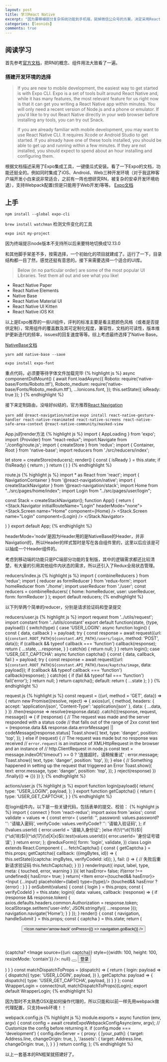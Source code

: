```yaml
---
layout: post
title: 学习React Native
excerpt: "因为要移植部分复杂系统功能到手机端，毙掉微信公众号的方案，决定采用React Native"
categories: [leonids]
comments: true
---
```

## 阅读学习
首先参考[官方文档](https://reactnative.dev/docs/getting-started)，把RN的概念、组件用法大致看了一遍。
### 搭建开发环境的选择
>If you are new to mobile development, the easiest way to get started is with Expo CLI. Expo is a set of tools built around React Native and, while it has many features, the most relevant feature for us right now is that it can get you writing a React Native app within minutes. You will only need a recent version of Node.js and a phone or emulator. If you'd like to try out React Native directly in your web browser before installing any tools, you can try out Snack.

>If you are already familiar with mobile development, you may want to use React Native CLI. It requires Xcode or Android Studio to get started. If you already have one of these tools installed, you should be able to get up and running within a few minutes. If they are not installed, you should expect to spend about an hour installing and configuring them.

根据文档描述采用了Expo集成工具，一键傻瓜式安装。看了一下Expo的文档，功能还挺全的。例如同时集成了iOS、Android、Web三种开发环境（对于我这种客户端开发小白来说非常适合，之前有一阵也想研究RN，被复杂的安卓开发环境劝退），支持Webpack配置(但是只能用于Web开发)等等。
[Expo文档](https://docs.expo.io/)

## 上手
`npm install --global expo-cli`

`brew install watchman`
检测文件变化的工具

`expo init my-project`

因为终端提示node版本不支持所以后来要特地切换成12.13.0

和其他脚手架差不多，按需选择，一个初始化的项目就建成了。运行了一下，目录结构都一目了然，感觉还挺有意思的。接下来需要选择一个适合的UI库。
>Below (in no particular order) are some of the most popular UI Libraries. Test them all out and see what you like!
 * React Native Paper
 * React Native Elements
 * Native Base
 * React Native Material UI
 * React Native UI Kitten
 * React Native iOS Kit

以上是Expo推荐的一些UI组件，评判的标准主要是看主题颜色风格（或者是否提供定制），常用组件的覆盖数及其可定制化程度，兼容性，文档的可读性，版本维护更新迭代的频率，issues的回复速度等等。综上考虑最终选择了Native Base。

[NativeBase文档](https://docs.nativebase.io/docs/GetStarted.html)

`yarn add native-base --save`

`expo install expo-font`

重点代码，必须要等待字体文件加载完毕
{% highlight js %}
async componentDidMount() {
    await Font.loadAsync({
      Roboto: require('native-base/Fonts/Roboto.ttf'),
      Roboto_medium: require('native-base/Fonts/Roboto_medium.ttf'),
      ...Ionicons.font,
    });
    this.setState({ isReady: true });
  }
{% endhighlight %}

接下来定制路由，没啥好纠结的，官方推荐[React Navigation](https://reactnavigation.org/docs/getting-started/)

`yarn add @react-navigation/native`
`expo install react-native-gesture-handler react-native-reanimated react-native-screens react-native-safe-area-context @react-native-community/masked-view`

App.js的render方法
{% highlight js %}
import { AppLoading } from 'expo';
import {Provider} from "react-redux";
import Navigate from './config/route.js';
import { createStore } from 'redux';
import { Container, Root } from 'native-base';
import reducers from './src/reducers/index';

let store = createStore(reducers);
render() {
    const { isReady } = this.state;
    if (!isReady) {
      return <Root><AppLoading /></Root>;
    }
    return (
      <Root>
        <Container>
          <Provider store={store}>
            <Navigate />
          </Provider>
        </Container>
      </Root>
    )
  }
{% endhighlight %}

route.js
{% highlight js %}
import * as React from 'react';
import { NavigationContainer } from '@react-navigation/native';
import { createStackNavigator } from '@react-navigation/stack';
import Home from "../src/pages/home/index";
import Login from "../src/pages/user/login";

const Stack = createStackNavigator();
function App() {
  return (
    <NavigationContainer>
      <Stack.Navigator initialRouteName="Login" headerMode="none">
        <Stack.Screen name="Home" component={Home} />
        <Stack.Screen name="Login" component={Login} />
      </Stack.Navigator>
    </NavigationContainer>

  )
}
export default App;
{% endhighlight %}

headerMode='node'是因为Header用的是NativeBase的Header，并非Navigation的，所以Header的样式暂时是写在各自组件里的，这里以后应该是可以抽成一个Header组件的。

考虑到移动端的功能只是PC端部分功能的复制版，其中的逻辑需求都还比较清楚，有大量的引用其他组件内状态的需求，所以还引入了Redux全局状态管理。

reducers/index.js
{% highlight js %}
import { combineReducers } from 'redux';
import { reducer as formReducer } from 'redux-form';
import homeReducer from './home';
import userReducer from './user';
const reducers = combineReducers(
  {
    home: homeReducer,
    user: userReducer,
    form: formReducer
  }
);
export default reducers;
{% endhighlight %}

以下列举两个简单的reducer，分别是请求验证码和登录提交

reducers/user.js
{% highlight js %}
import request from '../utils/request';
import constant from '../utils/constant'
export default function(state, {type, payload}) {
  switch(type) {
    case 'USER_LOGIN':
    async function login() {
      const { data, callback } = payload;
      try {
        const response = await request({url: `${constant.ROOT_PATH}${constant.API_PATH}/users/login`, method: 'POST', data});
        if (callback && typeof callback === 'function') callback(response);
        return {
          ...state,
          ...response,
        }
      } catch(e) {
        return null;
      }
    }
    return login();
    case 'USER_GET_CAPTCHA':
    async function captcha() {
      const { data, callback, fail } = payload;
      try {
        const response = await request({url: `${constant.ROOT_PATH}${constant.API_PATH}/base/kaptcha/image`, data: payload});
        if (callback && typeof callback === 'function') callback(response);
      } catch(e) {
        if (fail && typeof fail === 'function') fail('error');
      }
      return null;
    }
    return captcha();
    default:
      return {
        ...state
      };
  }
}
{% endhighlight %}

request.js
{% highlight js %}
const request = ({url, method = 'GET', data}) => {
  return new Promise((resolve, reject) => {
    axios(url, {
      method,
      headers: {
        accept: 'application/json',
        'Content-Type': 'application/json'
      },
      data: {
        ...data,
      }
    })
      .then(response => resolve(response.data))
      .catch(({response, request, message}) => {
                if (response) {
                  // The request was made and the server responded with a status code
                  // that falls out of the range of 2xx
                  const text = (response.data && response.data.errorMessage) || codeMessage[response.status]
                  Toast.show({
                    text,
                    type: 'danger',
                    position: 'top',
                  });
                } else if (request) {
                  // The request was made but no response was received
                  // `error.request` is an instance of XMLHttpRequest in the browser and an instance of
                  // http.ClientRequest in node.js
                  const text =
                    message.indexOf('timeout') >= 0 ? '连接超时，请稍候重试' : error.message;
                  Toast.show({
                    text,
                    type: 'danger',
                    position: 'top',
                  });
                } else {
                  // Something happened in setting up the request that triggered an Error
                  Toast.show({
                    text: error.message,
                    type: 'danger',
                    position: 'top',
                  });
                }
        reject(response)
      })
      .finally(() => {})
  })
};
{% endhighlight %}

actions/user.js
{% highlight js %}
export function login(payload){
  return{
    type: "USER_LOGIN",
    payload,
  };
}
export function getCaptcha() {
  return {
    type: 'USER_GET_CAPTCHA',
  }
}
{% endhighlight %}

在login组件内，以下是一些关键代码，包括表单的提交、校验：
{% highlight js %}
import { connect } from 'react-redux';
import axios from 'axios';
const validate = values => {
  const error= {
    userId: '',
    password: values.password? '': '请输入密码',
    verifyCode: values.verifyCode? '': '请输入验证码',
  };
  if (!values.userId) {
    error.userId = '请输入身份证';
  }else if(!/(^\d{15}$)|(^\d{18}$)|(^\d{17}(\d|X|x)$)/.test(values.userId)){
    error.userId= '身份证号错误';
  }
  return error;
};
@reduxForm({
  form: 'login',
  validate,
})
class Login extends React.Component {
  ...
  fetchCaptcha() {
      const { getCaptcha } = this.props;
      getCaptcha({
        callback: ({imgBytes, id}) => {
          this.setState({captcha: imgBytes, verifyCodeId: id});
        },
        fail: () => {
        // 失败后重新请求验证码
          this.fetchCaptcha();
        }
      })
    }
    renderInput({ input, label, type, meta: { touched, error, warning } }){
        let hasError= false;
        if(error !== undefined){
          hasError= true;
        }
        return(
          <Item error={touched&& hasError}>
            <Input {...input} placeholder={label} type={type}/>
            {touched&& hasError ? <Text>{error}</Text> : <Text />}
          </Item>
        )
      }
      onSubmit(values) {
          const { login } = this.props;
          const { verifyCodeId } = this.state;
          login({
            data: values,
            callback: (response) => {
              if (response && response.token) {
                axios.defaults.headers.common.Authorization = response.token;
                localStorage.setItem('user-info', JSON.stringify({ ...response }));
                navigation.navigate('Home');
              }
            }
          });
        }
        render() {
            const { navigation, handleSubmit } = this.props;
            const { captcha } = this.state;
            return (
              <Container>
                <Header>
                  <Left>
                    <Button transparent>
                      <Icon name='arrow-back' onPress={() => navigation.goBack()} />
                    </Button>
                  </Left>
                  <Body>
                    <Title>登录</Title>
                  </Body>
                  <Right />
                </Header>
                <Content padder>
                  <Form>
                    <Field name="userId" type='text' component={this.renderInput} label='身份证' />
                    <Field name="password" type='password' component={this.renderInput} label='密码' />
                    <Field name="verifyCode" type='text' component={this.renderInput} label='验证码' />
                    <Item style={styles.captchaImg}>
                        {captcha? <Image source={{uri: captcha}} style={{width: 100, height: 100, resizeMode: 'contain'}} />: null}
                        <Button transparent light onPress={this.fetchCaptcha}>
                          <Icon name='refresh' />
                        </Button>
                    </Item>
                    <Button block primary style={styles.loginButton} onPress={handleSubmit(this.onSubmit.bind(this))}>
                      <Text>登录</Text>
                    </Button>
                  </Form>
                </Content>
              </Container>
            )
          }
}
const matchDispatchToProps = (dispatch) => {
  return {
    login: payload => {
      dispatch({
        type: 'USER_LOGIN',
        payload,
      })
    },
    getCaptcha: payload => {
      dispatch({
        type: 'USER_GET_CAPTCHA',
        payload,
      })
    }
  }
};
const WrapperLogin = connect(null, matchDispatchToProps)(Login);
export default WrapperLogin;
{% endhighlight %}

因为暂时不太熟悉OSX是如何操作代理的，所以只能和以前一样先用webpack做代理配置，只支持web环境！！

webpack.config.js
{% highlight js %}
module.exports = async function (env, argv) {
  const config = await createExpoWebpackConfigAsync(env, argv);
  // Customize the config before returning it.
  if (config.mode === 'development') {
    config.devServer = {
      proxy: {
        [your_path]: {
          target: Address.line,
          changeOrigin: true,
        },
        '/assets': {
          target: Address.line,
          changeOrigin: true,
        },
      }
    }
  }
  return config;
};
{% endhighlight %}

以上一套基本的RN框架就搭建好了。
